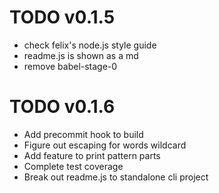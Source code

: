# TODO v0.1.5
- check felix's node.js style guide
- readme.js is shown as a md
- remove babel-stage-0

# TODO v0.1.6
- Add precommit hook to build
- Figure out escaping for words wildcard
- Add feature to print pattern parts
- Complete test coverage
- Break out readme.js to standalone cli project
